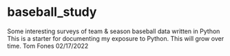 # baseball_study
Some interesting surveys of team &amp; season baseball data written in Python
This is a starter for documenting my exposure to Python.
This will grow over time.   Tom Fones 02/17/2022
